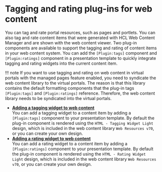 # Tagging and rating plug-ins for web content



You can tag and rate portal resources, such as pages and portlets. You can also tag and rate content items that were generated with HCL Web Content Manager and are shown with the web content viewer. Two plug-in components are available to support the tagging and rating of content items in your web content system. You can add the `[Plugin:tags]` component and `[Plugin:ratings]` component in a presentation template to quickly integrate tagging and rating widgets into the current content item.

!!! note
    If you want to use tagging and rating on web content in virtual portals with the managed pages feature enabled, you need to syndicate the web content library to the virtual portals. The reason is that this library contains the default formatting components that the plug-in tags `[Plugin:tags]` and `[Plugin:ratings]` reference. Therefore, the web content library needs to be syndicated into the virtual portals.

-   **[Adding a tagging widget to web content](wcm_tagrate_widgets_tag.md)**  
You can add a tagging widget to a content item by adding a `[Plugin:tags]` component to your presentation template. By default the plug-in component is rendered using the `HTML - Tagging Widget Light` design, which is included in the web content library `Web Resources v70`, or you can create your own design.
-   **[Adding a rating widget to web content](wcm_tagrate_widgets_rating.md)**  
You can add a rating widget to a content item by adding a `[Plugin:ratings]` component to your presentation template. By default the plug-in component is rendered using the `HTML - Rating Widget Light` design, which is included in the web content library `Web Resources v70`, or you can create your own design.

